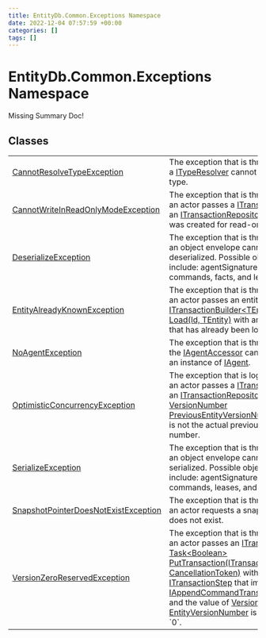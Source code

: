 ```yaml
---
title: EntityDb.Common.Exceptions Namespace
date: 2022-12-04 07:57:59 +00:00
categories: []
tags: []
---
```


# EntityDb.Common.Exceptions Namespace
Missing Summary Doc!
## Classes
<table><tr><td><a href='dotnet/entitydb.common.exceptions.cannotresolvetypeexception'>CannotResolveTypeException</a></td><td>
The exception that is thrown when a <a href='dotnet/entitydb.common.typeresolvers.ityperesolver'>ITypeResolver</a> cannot resolve a type.
</td></tr><tr><td><a href='dotnet/entitydb.common.exceptions.cannotwriteinreadonlymodeexception'>CannotWriteInReadOnlyModeException</a></td><td>
The exception that is thrown when an actor passes a <a href='dotnet/entitydb.abstractions.transactions.itransaction'>ITransaction</a> to an
<a href='dotnet/entitydb.abstractions.transactions.itransactionrepository'>ITransactionRepository</a> that was created for read-only mode.
</td></tr><tr><td><a href='dotnet/entitydb.common.exceptions.deserializeexception'>DeserializeException</a></td><td>
The exception that is thrown when an object envelope cannot be deserialized. Possible objects include:
agentSignatures,
commands, facts, and leases.
</td></tr><tr><td><a href='dotnet/entitydb.common.exceptions.entityalreadyknownexception'>EntityAlreadyKnownException</a></td><td>
The exception that is thrown when an actor passes an entity id to
<a href='dotnet/entitydb.abstractions.transactions.builders.itransactionbuilder`1.load'>ITransactionBuilder&lt;TEntity&gt; Load(Id, TEntity)</a>
with an entity id that has already been loaded.
</td></tr><tr><td><a href='dotnet/entitydb.common.exceptions.noagentexception'>NoAgentException</a></td><td>
The exception that is thrown when the <a href='dotnet/entitydb.abstractions.agents.iagentaccessor'>IAgentAccessor</a> cannot return an instance of
<a href='dotnet/entitydb.abstractions.agents.iagent'>IAgent</a>.
</td></tr><tr><td><a href='dotnet/entitydb.common.exceptions.optimisticconcurrencyexception'>OptimisticConcurrencyException</a></td><td>
The exception that is logged when an actor passes a <a href='dotnet/entitydb.abstractions.transactions.itransaction'>ITransaction</a> to an
<a href='dotnet/entitydb.abstractions.transactions.itransactionrepository'>ITransactionRepository</a> with a
<a href='dotnet/entitydb.abstractions.transactions.steps.iappendcommandtransactionstep.previousentityversionnumber'>VersionNumber PreviousEntityVersionNumber</a> that is not the actual
previous version number.
</td></tr><tr><td><a href='dotnet/entitydb.common.exceptions.serializeexception'>SerializeException</a></td><td>
The exception that is thrown when an object envelope cannot be serialized. Possible objects include:
agentSignatures,
commands, leases, and tags.
</td></tr><tr><td><a href='dotnet/entitydb.common.exceptions.snapshotpointerdoesnotexistexception'>SnapshotPointerDoesNotExistException</a></td><td>
The exception that is thrown when an actor requests a snapshot that does not exist.
</td></tr><tr><td><a href='dotnet/entitydb.common.exceptions.versionzeroreservedexception'>VersionZeroReservedException</a></td><td>
The exception that is thrown when an actor passes an <a href='dotnet/entitydb.abstractions.transactions.itransaction'>ITransaction</a> to
<a href='dotnet/entitydb.abstractions.transactions.itransactionrepository.puttransaction'>Task&lt;Boolean&gt; PutTransaction(ITransaction, CancellationToken)</a> with on a
<a href='dotnet/entitydb.abstractions.transactions.steps.itransactionstep'>ITransactionStep</a> that implements <a href='dotnet/entitydb.abstractions.transactions.steps.iappendcommandtransactionstep'>IAppendCommandTransactionStep</a>
and the value of <a href='dotnet/entitydb.abstractions.transactions.steps.itransactionstep.entityversionnumber'>VersionNumber EntityVersionNumber</a> is equal to `0`.
</td></tr></table>
